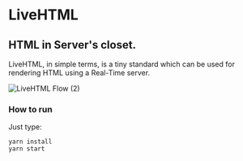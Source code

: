 # LiveHTML
## HTML in Server's closet.

LiveHTML, in simple terms, is a tiny standard which can be used for rendering HTML using a Real-Time server.

![LiveHTML Flow (2)](https://user-images.githubusercontent.com/50262917/145176880-e206950a-532c-4fc4-ae62-9fa5c0b48680.png)


### How to run

Just type:

```shell
yarn install
yarn start
```
